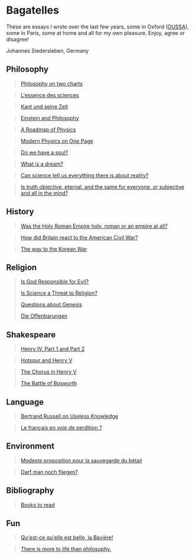 # Bagatelles

These are essays I wrote over the last few years, 
some in Oxford ([OUSSA](https://www.conted.ox.ac.uk/about/oussa)), 
some in Paris, some at home and all for my own pleasure.
Enjoy, agree or disagree!

Johannes Siedersleben, Germany

## Philosophy

> [Philosophy on two charts](content/4-philo-2charts.md)

> [L'essence des sciences](content/10-sciences.md) 

> [Kant und seine Zeit](content/13-kant.md) 

> [Einstein and Philosophy](content/18-einstein-philosophy.md)

> [A Roadmap of Physics](content/25-physics-roadmap.pdf)

> [Modern Physics on One Page](content/29-physics-one-page.pdf)

> [Do we have a soul?](content/5-do-we-have-a-soul.md)

> [What is a dream?](content/12-what-is-a-dream.md)

> [Can science tell us everything there is about reality?](content/27-science.md)

> [Is truth objective, eternal, and the same for everyone, or subjective and all in the mind?](content/28-truth.md)

## History

> [Was the Holy Roman Empire holy, roman or an empire at all?](content/8-holy_roman_empire.md)

> [How did Britain react to the American Civil War?](content/15-american-civil-war.md)

> [The way to the Korean War](content/6-korean-war.md)

## Religion

> [Is God Responsible for Evil?](content/22-god-and-evil.md)
> 
> [Is Science a Threat to Religion?](content/23-is-science-a-threat.md)
> 
> [Questions about Genesis](content/7-genesis-questions.md)
> 
> [Die Offenbarungen](content/20-revelations.md)
>

## Shakespeare

> [Henry IV, Part 1 and Part 2](content/21-henry-iv.md)

> [Hotspur and Henry V](content/17-hotspur-henry-v.md)

> [The Chorus in Henry V](content/19-henry-v-chorus.md)
> 
> [The Battle of Bosworth](content/16-battle-of-bosworth.md)

## Language

> [Bertrand Russell on Useless Knowledge](content/9-russell-on-useless-knowledge.md)

> [Le français en voie de perdition ?](content/3-francais-perdition.md)


## Environment

> [Modeste proposition pour la sauvegarde du bétail](content/1-animaux.md)

> [Darf man noch fliegen?](content/14-fliegen.md)

## Bibliography

> [Books to read](content/0-bibliography.md)

## Fun

> [Qu'est-ce qu'elle est belle, la Bavière!](content/2-baviere) 

> [There is more to life than philosophy.](content/999-2westfields.png)
